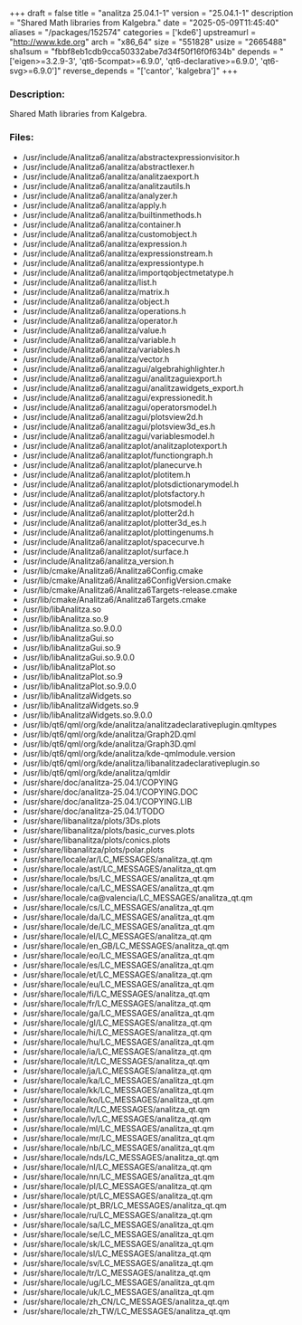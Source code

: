 +++
draft = false
title = "analitza 25.04.1-1"
version = "25.04.1-1"
description = "Shared Math libraries from Kalgebra."
date = "2025-05-09T11:45:40"
aliases = "/packages/152574"
categories = ['kde6']
upstreamurl = "http://www.kde.org"
arch = "x86_64"
size = "551828"
usize = "2665488"
sha1sum = "fbbf8eb1cdb9cca50332abe7d34f50f16f0f634b"
depends = "['eigen>=3.2.9-3', 'qt6-5compat>=6.9.0', 'qt6-declarative>=6.9.0', 'qt6-svg>=6.9.0']"
reverse_depends = "['cantor', 'kalgebra']"
+++
### Description: 
Shared Math libraries from Kalgebra.

### Files: 
* /usr/include/Analitza6/analitza/abstractexpressionvisitor.h
* /usr/include/Analitza6/analitza/abstractlexer.h
* /usr/include/Analitza6/analitza/analitzaexport.h
* /usr/include/Analitza6/analitza/analitzautils.h
* /usr/include/Analitza6/analitza/analyzer.h
* /usr/include/Analitza6/analitza/apply.h
* /usr/include/Analitza6/analitza/builtinmethods.h
* /usr/include/Analitza6/analitza/container.h
* /usr/include/Analitza6/analitza/customobject.h
* /usr/include/Analitza6/analitza/expression.h
* /usr/include/Analitza6/analitza/expressionstream.h
* /usr/include/Analitza6/analitza/expressiontype.h
* /usr/include/Analitza6/analitza/importqobjectmetatype.h
* /usr/include/Analitza6/analitza/list.h
* /usr/include/Analitza6/analitza/matrix.h
* /usr/include/Analitza6/analitza/object.h
* /usr/include/Analitza6/analitza/operations.h
* /usr/include/Analitza6/analitza/operator.h
* /usr/include/Analitza6/analitza/value.h
* /usr/include/Analitza6/analitza/variable.h
* /usr/include/Analitza6/analitza/variables.h
* /usr/include/Analitza6/analitza/vector.h
* /usr/include/Analitza6/analitzagui/algebrahighlighter.h
* /usr/include/Analitza6/analitzagui/analitzaguiexport.h
* /usr/include/Analitza6/analitzagui/analitzawidgets_export.h
* /usr/include/Analitza6/analitzagui/expressionedit.h
* /usr/include/Analitza6/analitzagui/operatorsmodel.h
* /usr/include/Analitza6/analitzagui/plotsview2d.h
* /usr/include/Analitza6/analitzagui/plotsview3d_es.h
* /usr/include/Analitza6/analitzagui/variablesmodel.h
* /usr/include/Analitza6/analitzaplot/analitzaplotexport.h
* /usr/include/Analitza6/analitzaplot/functiongraph.h
* /usr/include/Analitza6/analitzaplot/planecurve.h
* /usr/include/Analitza6/analitzaplot/plotitem.h
* /usr/include/Analitza6/analitzaplot/plotsdictionarymodel.h
* /usr/include/Analitza6/analitzaplot/plotsfactory.h
* /usr/include/Analitza6/analitzaplot/plotsmodel.h
* /usr/include/Analitza6/analitzaplot/plotter2d.h
* /usr/include/Analitza6/analitzaplot/plotter3d_es.h
* /usr/include/Analitza6/analitzaplot/plottingenums.h
* /usr/include/Analitza6/analitzaplot/spacecurve.h
* /usr/include/Analitza6/analitzaplot/surface.h
* /usr/include/Analitza6/analitza_version.h
* /usr/lib/cmake/Analitza6/Analitza6Config.cmake
* /usr/lib/cmake/Analitza6/Analitza6ConfigVersion.cmake
* /usr/lib/cmake/Analitza6/Analitza6Targets-release.cmake
* /usr/lib/cmake/Analitza6/Analitza6Targets.cmake
* /usr/lib/libAnalitza.so
* /usr/lib/libAnalitza.so.9
* /usr/lib/libAnalitza.so.9.0.0
* /usr/lib/libAnalitzaGui.so
* /usr/lib/libAnalitzaGui.so.9
* /usr/lib/libAnalitzaGui.so.9.0.0
* /usr/lib/libAnalitzaPlot.so
* /usr/lib/libAnalitzaPlot.so.9
* /usr/lib/libAnalitzaPlot.so.9.0.0
* /usr/lib/libAnalitzaWidgets.so
* /usr/lib/libAnalitzaWidgets.so.9
* /usr/lib/libAnalitzaWidgets.so.9.0.0
* /usr/lib/qt6/qml/org/kde/analitza/analitzadeclarativeplugin.qmltypes
* /usr/lib/qt6/qml/org/kde/analitza/Graph2D.qml
* /usr/lib/qt6/qml/org/kde/analitza/Graph3D.qml
* /usr/lib/qt6/qml/org/kde/analitza/kde-qmlmodule.version
* /usr/lib/qt6/qml/org/kde/analitza/libanalitzadeclarativeplugin.so
* /usr/lib/qt6/qml/org/kde/analitza/qmldir
* /usr/share/doc/analitza-25.04.1/COPYING
* /usr/share/doc/analitza-25.04.1/COPYING.DOC
* /usr/share/doc/analitza-25.04.1/COPYING.LIB
* /usr/share/doc/analitza-25.04.1/TODO
* /usr/share/libanalitza/plots/3Ds.plots
* /usr/share/libanalitza/plots/basic_curves.plots
* /usr/share/libanalitza/plots/conics.plots
* /usr/share/libanalitza/plots/polar.plots
* /usr/share/locale/ar/LC_MESSAGES/analitza_qt.qm
* /usr/share/locale/ast/LC_MESSAGES/analitza_qt.qm
* /usr/share/locale/bs/LC_MESSAGES/analitza_qt.qm
* /usr/share/locale/ca/LC_MESSAGES/analitza_qt.qm
* /usr/share/locale/ca@valencia/LC_MESSAGES/analitza_qt.qm
* /usr/share/locale/cs/LC_MESSAGES/analitza_qt.qm
* /usr/share/locale/da/LC_MESSAGES/analitza_qt.qm
* /usr/share/locale/de/LC_MESSAGES/analitza_qt.qm
* /usr/share/locale/el/LC_MESSAGES/analitza_qt.qm
* /usr/share/locale/en_GB/LC_MESSAGES/analitza_qt.qm
* /usr/share/locale/eo/LC_MESSAGES/analitza_qt.qm
* /usr/share/locale/es/LC_MESSAGES/analitza_qt.qm
* /usr/share/locale/et/LC_MESSAGES/analitza_qt.qm
* /usr/share/locale/eu/LC_MESSAGES/analitza_qt.qm
* /usr/share/locale/fi/LC_MESSAGES/analitza_qt.qm
* /usr/share/locale/fr/LC_MESSAGES/analitza_qt.qm
* /usr/share/locale/ga/LC_MESSAGES/analitza_qt.qm
* /usr/share/locale/gl/LC_MESSAGES/analitza_qt.qm
* /usr/share/locale/hi/LC_MESSAGES/analitza_qt.qm
* /usr/share/locale/hu/LC_MESSAGES/analitza_qt.qm
* /usr/share/locale/ia/LC_MESSAGES/analitza_qt.qm
* /usr/share/locale/it/LC_MESSAGES/analitza_qt.qm
* /usr/share/locale/ja/LC_MESSAGES/analitza_qt.qm
* /usr/share/locale/ka/LC_MESSAGES/analitza_qt.qm
* /usr/share/locale/kk/LC_MESSAGES/analitza_qt.qm
* /usr/share/locale/ko/LC_MESSAGES/analitza_qt.qm
* /usr/share/locale/lt/LC_MESSAGES/analitza_qt.qm
* /usr/share/locale/lv/LC_MESSAGES/analitza_qt.qm
* /usr/share/locale/ml/LC_MESSAGES/analitza_qt.qm
* /usr/share/locale/mr/LC_MESSAGES/analitza_qt.qm
* /usr/share/locale/nb/LC_MESSAGES/analitza_qt.qm
* /usr/share/locale/nds/LC_MESSAGES/analitza_qt.qm
* /usr/share/locale/nl/LC_MESSAGES/analitza_qt.qm
* /usr/share/locale/nn/LC_MESSAGES/analitza_qt.qm
* /usr/share/locale/pl/LC_MESSAGES/analitza_qt.qm
* /usr/share/locale/pt/LC_MESSAGES/analitza_qt.qm
* /usr/share/locale/pt_BR/LC_MESSAGES/analitza_qt.qm
* /usr/share/locale/ru/LC_MESSAGES/analitza_qt.qm
* /usr/share/locale/sa/LC_MESSAGES/analitza_qt.qm
* /usr/share/locale/se/LC_MESSAGES/analitza_qt.qm
* /usr/share/locale/sk/LC_MESSAGES/analitza_qt.qm
* /usr/share/locale/sl/LC_MESSAGES/analitza_qt.qm
* /usr/share/locale/sv/LC_MESSAGES/analitza_qt.qm
* /usr/share/locale/tr/LC_MESSAGES/analitza_qt.qm
* /usr/share/locale/ug/LC_MESSAGES/analitza_qt.qm
* /usr/share/locale/uk/LC_MESSAGES/analitza_qt.qm
* /usr/share/locale/zh_CN/LC_MESSAGES/analitza_qt.qm
* /usr/share/locale/zh_TW/LC_MESSAGES/analitza_qt.qm
